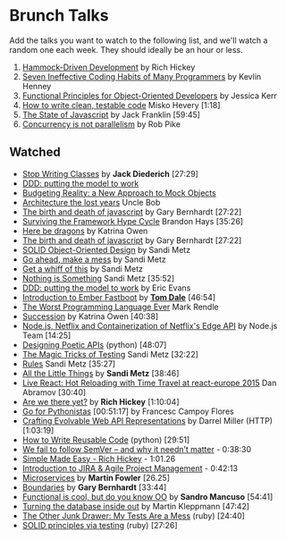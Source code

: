 # Brunch Talks

Add the talks you want to watch to the following list, and we'll watch a random one each week. They should ideally be an hour or less. 

1. [Hammock-Driven Development](https://www.youtube.com/watch?v=f84n5oFoZBc) by Rich Hickey
2. [Seven Ineffective Coding Habits of Many Programmers](https://vimeo.com/97329157) by Kevlin Henney 
3. [Functional Principles for Object-Oriented Developers](https://www.youtube.com/watch?v=pMGY9ViIGNU) by Jessica Kerr
4. [How to write clean, testable code](http://youtu.be/XcT4yYu_TTs) Misko Hevery [1:18]
5. [The State of Javascript](https://www.youtube.com/watch?v=5NIL3Epadj0) by Jack Franklin [59:45]
6. [Concurrency is not parallelism](https://www.youtube.com/watch?v=cN_DpYBzKso) by Rob Pike

## Watched

* [Stop Writing Classes](http://pyvideo.org/video/880/stop-writing-classes) by **Jack Diederich** [27:29]
* [DDD: putting the model to work](https://www.infoq.com/presentations/model-to-work-evans)
* [Budgeting Reality: a New Approach to Mock Objects](https://vimeo.com/53276460)
* [Architecture the lost years](http://www.confreaks.com/videos/759-rubymidwest2011-keynote-architecture-the-lost-years) Uncle Bob
* [The birth and death of javascript](https://www.destroyallsoftware.com/talks/the-birth-and-death-of-javascript) by Gary Bernhardt [27:22]
* [Surviving the Framework Hype Cycle](https://www.youtube.com/watch?v=9zc4DSTRGeM) Brandon Hays [35:26]
* [Here be dragons](http://kytrinyx.com/presentations/here-be-dragons) by Katrina Owen
* [The birth and death of javascript](https://www.destroyallsoftware.com/talks/the-birth-and-death-of-javascript) by Gary Bernhardt [27:22]
* [SOLID Object-Oriented Design](https://www.youtube.com/watch?v=v-2yFMzxqwU) by Sandi Metz
* [Go ahead, make a mess](https://www.youtube.com/watch?v=f5I1iyso29U) by Sandi Metz
* [Get a whiff of this](https://www.youtube.com/watch?v=PJjHfa5yxlU) by Sandi Metz
* [Nothing is Something](https://www.youtube.com/watch?v=OMPfEXIlTVE) Sandi Metz [35:52]
* [DDD: putting the model to work](https://www.infoq.com/presentations/model-to-work-evans) by Eric Evans
* [Introduction to Ember Fastboot](https://vimeo.com/157688134) by [**Tom Dale**](https://twitter.com/tomdale) [46:54]
* [The Worst Programming Language Ever](https://www.infoq.com/presentations/worst-programming-language) Mark Rendle
* [Succession](https://youtu.be/59YClXmkCVM) by Katrina Owen [40:38]
* [Node.js, Netflix and Containerization of Netflix's Edge API](https://www.youtube.com/watch?v=oP7R20IYcs8&feature=youtu.be) by Node.js Team [14:25]
* [Designing Poetic APIs](https://www.youtube.com/watch?v=JQYnFyG7A8c) (python) [48:07]
* [The Magic Tricks of Testing](https://www.youtube.com/watch?v=URSWYvyc42M) Sandi Metz [32:22]
* [Rules](https://www.youtube.com/watch?v=npOGOmkxuio) Sandi Metz [35:27]
* [All the Little Things](https://youtu.be/8bZh5LMaSmE) by **Sandi Metz** [38:46]
* [Live React: Hot Reloading with Time Travel at react-europe 2015](https://www.youtube.com/watch?v=xsSnOQynTHs) Dan Abramov [30:40]
* [Are we there yet?](http://www.infoq.com/presentations/Are-We-There-Yet-Rich-Hickey) by **Rich Hickey** [1:10:04]
* [Go for Pythonistas](https://www.youtube.com/watch?v=elu0VpLzJL8) [00:51:17] by Francesc Campoy Flores
* [Crafting Evolvable Web API Representations](https://vimeo.com/131643022) by Darrel Miller (HTTP) [1:03:19]
* [How to Write Reusable Code](https://www.youtube.com/watch?v=r9cnHO15YgU) (python) [29:51]
* [We fail to follow SemVer – and why it needn’t matter](https://www.youtube.com/watch?v=tc2UgG5L7WM) - 0:38:30
* [Simple Made Easy - Rich Hickey](http://www.infoq.com/presentations/Simple-Made-Easy) - 1:01.26
* [Introduction to JIRA & Agile Project Management](https://www.youtube.com/watch?v=NrHpXvDXVrw) - 0:42:13
* [Microservices](https://www.youtube.com/watch?v=wgdBVIX9ifA) by **Martin Fowler** [26.25]
* [Boundaries](https://www.destroyallsoftware.com/talks/boundaries) by **Gary Bernhardt** [33:44]
* [Functional is cool, but do you know OO](http://www.parleys.com/play/51aa0172e4b01033a7e4b67a/) by **Sandro Mancuso** [54:41]
* [Turning the database inside out](https://www.youtube.com/watch?v=fU9hR3kiOK0) by Martin Kleppmann [47:42]
* [The Other Junk Drawer: My Tests Are a Mess](http://www.confreaks.tv/videos/mwrc2014-the-other-junk-drawer-my-tests-are-a-mess) (ruby) [24:40]
* [SOLID principles via testing](http://www.confreaks.tv/videos/larubyconf2014-solid-principles-through-tests) (ruby) [27:26]
